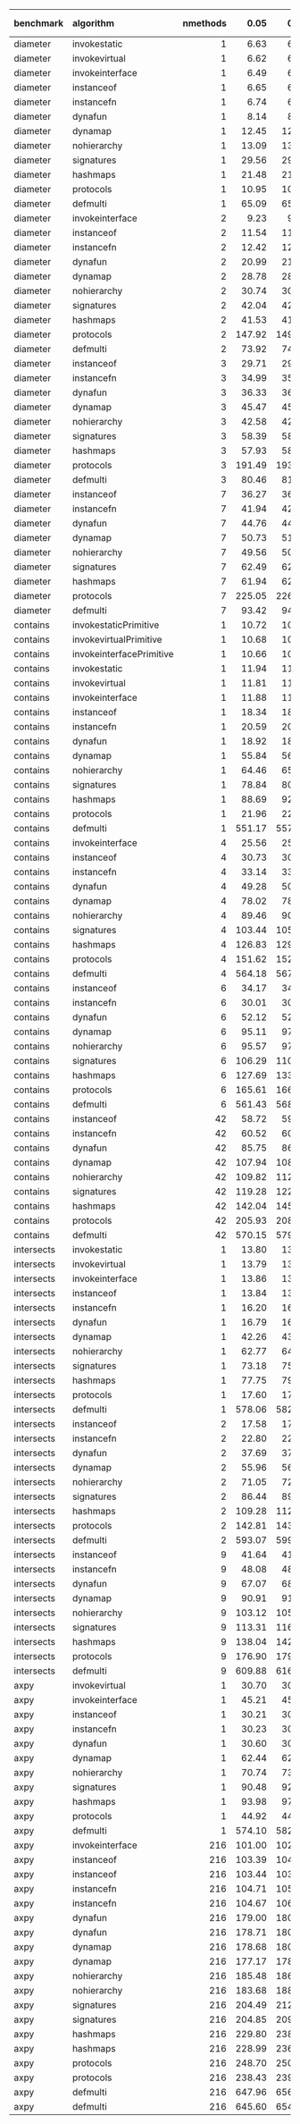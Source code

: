 |benchmark  |algorithm                | nmethods|   0.05|   0.50|   0.95|   mean| overhead 0.05| overhead 0.50| overhead 0.95| overhead mean| ns per op| overhead ns per op|
|:----------|:------------------------|--------:|------:|------:|------:|------:|-------------:|-------------:|-------------:|-------------:|---------:|------------------:|
|diameter   |invokestatic             |        1|   6.63|   6.64|   6.74|   6.71|          0.00|          0.00|          0.00|          0.00|      6.40|               0.04|
|diameter   |invokevirtual            |        1|   6.62|   6.67|   6.82|   6.68|          0.00|          0.00|          0.00|          0.00|      6.37|               0.01|
|diameter   |invokeinterface          |        1|   6.49|   6.52|   6.52|   6.51|          0.00|          0.00|          0.00|          0.00|      6.20|              -0.15|
|diameter   |instanceof               |        1|   6.65|   6.67|   6.68|   6.67|          0.00|          0.00|          0.00|          0.00|      6.36|               0.00|
|diameter   |instancefn               |        1|   6.74|   6.76|   6.77|   6.76|          0.00|          0.00|          0.00|          0.00|      6.45|               0.09|
|diameter   |dynafun                  |        1|   8.14|   8.15|   8.17|   8.15|          0.03|          0.03|          0.02|          0.02|      7.78|               1.42|
|diameter   |dynamap                  |        1|  12.45|  12.51|  12.56|  12.51|          0.10|          0.10|          0.10|          0.10|     11.93|               5.57|
|diameter   |nohierarchy              |        1|  13.09|  13.15|  13.19|  13.15|          0.11|          0.11|          0.11|          0.11|     12.54|               6.18|
|diameter   |signatures               |        1|  29.56|  29.90|  30.26|  29.91|          0.39|          0.39|          0.39|          0.39|     28.53|              22.17|
|diameter   |hashmaps                 |        1|  21.48|  21.66|  21.83|  21.68|          0.25|          0.25|          0.25|          0.25|     20.68|              14.32|
|diameter   |protocols                |        1|  10.95|  10.99|  11.03|  11.00|          0.07|          0.07|          0.07|          0.07|     10.49|               4.13|
|diameter   |defmulti                 |        1|  65.09|  65.80|  67.13|  66.10|          1.00|          1.00|          1.00|          1.00|     63.04|              56.68|
|diameter   |invokeinterface          |        2|   9.23|   9.25|   9.26|   9.25|         -0.04|         -0.04|         -0.04|         -0.04|      8.82|              -2.20|
|diameter   |instanceof               |        2|  11.54|  11.56|  11.57|  11.56|          0.00|          0.00|          0.00|          0.00|     11.02|               0.00|
|diameter   |instancefn               |        2|  12.42|  12.44|  12.49|  12.46|          0.01|          0.01|          0.01|          0.01|     11.88|               0.86|
|diameter   |dynafun                  |        2|  20.99|  21.06|  21.12|  21.06|          0.15|          0.15|          0.15|          0.15|     20.08|               9.06|
|diameter   |dynamap                  |        2|  28.78|  28.86|  28.96|  28.89|          0.28|          0.28|          0.27|          0.27|     27.55|              16.53|
|diameter   |nohierarchy              |        2|  30.74|  30.82|  31.03|  30.92|          0.31|          0.31|          0.31|          0.31|     29.49|              18.47|
|diameter   |signatures               |        2|  42.04|  42.15|  42.91|  42.59|          0.49|          0.49|          0.49|          0.49|     40.62|              29.60|
|diameter   |hashmaps                 |        2|  41.53|  41.84|  42.23|  41.91|          0.48|          0.48|          0.48|          0.48|     39.97|              28.95|
|diameter   |protocols                |        2| 147.92| 149.44| 150.27| 149.21|          2.19|          2.20|          2.18|          2.18|    142.30|             131.28|
|diameter   |defmulti                 |        2|  73.92|  74.37|  75.27|  74.62|          1.00|          1.00|          1.00|          1.00|     71.17|              60.15|
|diameter   |instanceof               |        3|  29.71|  29.80|  29.85|  29.78|          0.00|          0.00|          0.00|          0.00|     28.40|               0.00|
|diameter   |instancefn               |        3|  34.99|  35.09|  35.12|  35.06|          0.10|          0.10|          0.10|          0.10|     33.43|               5.03|
|diameter   |dynafun                  |        3|  36.33|  36.55|  36.67|  36.51|          0.13|          0.13|          0.13|          0.13|     34.82|               6.42|
|diameter   |dynamap                  |        3|  45.47|  45.79|  46.16|  45.89|          0.31|          0.31|          0.31|          0.31|     43.76|              15.36|
|diameter   |nohierarchy              |        3|  42.58|  42.71|  43.05|  42.84|          0.25|          0.25|          0.25|          0.25|     40.85|              12.45|
|diameter   |signatures               |        3|  58.39|  58.84|  59.20|  58.77|          0.57|          0.56|          0.56|          0.56|     56.05|              27.65|
|diameter   |hashmaps                 |        3|  57.93|  58.13|  58.88|  58.52|          0.56|          0.55|          0.55|          0.56|     55.81|              27.41|
|diameter   |protocols                |        3| 191.49| 193.24| 194.04| 193.06|          3.19|          3.18|          3.14|          3.17|    184.12|             155.71|
|diameter   |defmulti                 |        3|  80.46|  81.24|  82.17|  81.28|          1.00|          1.00|          1.00|          1.00|     77.51|              49.11|
|diameter   |instanceof               |        7|  36.27|  36.28|  36.46|  36.37|          0.00|          0.00|          0.00|          0.00|     34.69|               0.00|
|diameter   |instancefn               |        7|  41.94|  42.21|  42.49|  42.24|          0.10|          0.10|          0.10|          0.10|     40.28|               5.60|
|diameter   |dynafun                  |        7|  44.76|  44.91|  45.25|  44.95|          0.15|          0.15|          0.15|          0.15|     42.87|               8.18|
|diameter   |dynamap                  |        7|  50.73|  51.43|  51.60|  51.21|          0.25|          0.26|          0.26|          0.26|     48.84|              14.15|
|diameter   |nohierarchy              |        7|  49.56|  50.31|  50.51|  50.10|          0.23|          0.24|          0.24|          0.24|     47.78|              13.09|
|diameter   |signatures               |        7|  62.49|  62.83|  64.02|  63.20|          0.46|          0.46|          0.47|          0.46|     60.27|              25.58|
|diameter   |hashmaps                 |        7|  61.94|  62.50|  63.11|  62.57|          0.45|          0.45|          0.45|          0.45|     59.67|              24.99|
|diameter   |protocols                |        7| 225.05| 226.47| 229.97| 227.90|          3.30|          3.29|          3.28|          3.31|    217.34|             182.66|
|diameter   |defmulti                 |        7|  93.42|  94.05|  95.52|  94.32|          1.00|          1.00|          1.00|          1.00|     89.95|              55.27|
|contains   |invokestaticPrimitive    |        1|  10.72|  10.74|  10.75|  10.73|          0.00|          0.00|          0.00|          0.00|     10.24|               0.00|
|contains   |invokevirtualPrimitive   |        1|  10.68|  10.69|  10.70|  10.69|          0.00|          0.00|          0.00|          0.00|     10.19|               0.00|
|contains   |invokeinterfacePrimitive |        1|  10.66|  10.67|  10.68|  10.67|          0.00|          0.00|          0.00|          0.00|     10.18|               0.00|
|contains   |invokestatic             |        1|  11.94|  11.98|  11.98|  11.96|         -0.01|         -0.01|         -0.01|         -0.01|     11.41|              -6.12|
|contains   |invokevirtual            |        1|  11.81|  11.83|  11.88|  11.86|         -0.01|         -0.01|         -0.01|         -0.01|     11.32|              -6.21|
|contains   |invokeinterface          |        1|  11.88|  11.91|  11.96|  11.95|         -0.01|         -0.01|         -0.01|         -0.01|     11.39|              -6.14|
|contains   |instanceof               |        1|  18.34|  18.38|  18.43|  18.38|          0.00|          0.00|          0.00|          0.00|     17.53|               0.00|
|contains   |instancefn               |        1|  20.59|  20.68|  20.71|  20.65|          0.00|          0.00|          0.00|          0.00|     19.70|               2.17|
|contains   |dynafun                  |        1|  18.92|  18.99|  19.08|  19.01|          0.00|          0.00|          0.00|          0.00|     18.13|               0.60|
|contains   |dynamap                  |        1|  55.84|  56.10|  58.09|  56.91|          0.07|          0.07|          0.07|          0.07|     54.27|              36.74|
|contains   |nohierarchy              |        1|  64.46|  65.52|  66.43|  65.60|          0.09|          0.09|          0.09|          0.09|     62.56|              45.03|
|contains   |signatures               |        1|  78.84|  80.32|  82.04|  80.87|          0.11|          0.11|          0.12|          0.11|     77.13|              59.59|
|contains   |hashmaps                 |        1|  88.69|  92.48|  93.72|  91.15|          0.13|          0.14|          0.14|          0.13|     86.93|              69.40|
|contains   |protocols                |        1|  21.96|  22.04|  22.16|  22.06|          0.01|          0.01|          0.01|          0.01|     21.04|               3.51|
|contains   |defmulti                 |        1| 551.17| 557.50| 569.44| 562.20|          1.00|          1.00|          1.00|          1.00|    536.16|             518.63|
|contains   |invokeinterface          |        4|  25.56|  25.61|  25.67|  25.63|         -0.01|         -0.01|         -0.01|         -0.01|     24.44|              -4.95|
|contains   |instanceof               |        4|  30.73|  30.84|  30.90|  30.82|          0.00|          0.00|          0.00|          0.00|     29.40|               0.00|
|contains   |instancefn               |        4|  33.14|  33.23|  33.41|  33.29|          0.00|          0.00|          0.00|          0.00|     31.75|               2.35|
|contains   |dynafun                  |        4|  49.28|  50.05|  50.19|  49.81|          0.03|          0.04|          0.04|          0.04|     47.50|              18.10|
|contains   |dynamap                  |        4|  78.02|  78.38|  80.27|  79.36|          0.09|          0.09|          0.09|          0.09|     75.68|              46.28|
|contains   |nohierarchy              |        4|  89.46|  90.47|  93.53|  91.93|          0.11|          0.11|          0.11|          0.11|     87.67|              58.28|
|contains   |signatures               |        4| 103.44| 105.82| 108.52| 105.88|          0.14|          0.14|          0.14|          0.14|    100.97|              71.58|
|contains   |hashmaps                 |        4| 126.83| 129.12| 134.67| 130.90|          0.18|          0.18|          0.19|          0.19|    124.84|              95.44|
|contains   |protocols                |        4| 151.62| 152.45| 153.48| 152.63|          0.23|          0.23|          0.22|          0.23|    145.56|             116.17|
|contains   |defmulti                 |        4| 564.18| 567.57| 578.10| 570.89|          1.00|          1.00|          1.00|          1.00|    544.44|             515.05|
|contains   |instanceof               |        6|  34.17|  34.21|  34.43|  34.30|          0.00|          0.00|          0.00|          0.00|     32.71|               0.00|
|contains   |instancefn               |        6|  30.01|  30.18|  30.27|  30.16|         -0.01|         -0.01|         -0.01|         -0.01|     28.76|              -3.95|
|contains   |dynafun                  |        6|  52.12|  52.68|  52.95|  52.53|          0.03|          0.03|          0.03|          0.03|     50.10|              17.39|
|contains   |dynamap                  |        6|  95.11|  97.84|  99.00|  97.09|          0.12|          0.12|          0.12|          0.12|     92.59|              59.88|
|contains   |nohierarchy              |        6|  95.57|  97.91|  99.76|  97.96|          0.12|          0.12|          0.12|          0.12|     93.42|              60.71|
|contains   |signatures               |        6| 106.29| 110.28| 111.68| 109.11|          0.14|          0.14|          0.14|          0.14|    104.05|              71.34|
|contains   |hashmaps                 |        6| 127.69| 133.54| 135.25| 131.30|          0.18|          0.19|          0.19|          0.18|    125.22|              92.51|
|contains   |protocols                |        6| 165.61| 166.03| 167.61| 166.74|          0.25|          0.25|          0.25|          0.25|    159.02|             126.31|
|contains   |defmulti                 |        6| 561.43| 568.69| 575.13| 568.56|          1.00|          1.00|          1.00|          1.00|    542.23|             509.52|
|contains   |instanceof               |       42|  58.72|  59.12|  59.24|  59.01|          0.00|          0.00|          0.00|          0.00|     56.27|               0.00|
|contains   |instancefn               |       42|  60.52|  60.73|  61.05|  60.81|          0.00|          0.00|          0.00|          0.00|     57.99|               1.72|
|contains   |dynafun                  |       42|  85.75|  86.08|  86.66|  86.21|          0.05|          0.05|          0.05|          0.05|     82.22|              25.95|
|contains   |dynamap                  |       42| 107.94| 108.50| 111.54| 109.90|          0.10|          0.09|          0.10|          0.10|    104.81|              48.54|
|contains   |nohierarchy              |       42| 109.82| 112.46| 113.32| 111.94|          0.10|          0.10|          0.10|          0.10|    106.76|              50.48|
|contains   |signatures               |       42| 119.28| 122.21| 124.29| 121.78|          0.12|          0.12|          0.12|          0.12|    116.14|              59.87|
|contains   |hashmaps                 |       42| 142.04| 145.62| 150.90| 146.67|          0.16|          0.17|          0.17|          0.17|    139.88|              83.60|
|contains   |protocols                |       42| 205.93| 208.23| 209.31| 207.83|          0.29|          0.29|          0.28|          0.29|    198.20|             141.93|
|contains   |defmulti                 |       42| 570.15| 579.27| 585.92| 577.15|          1.00|          1.00|          1.00|          1.00|    550.41|             494.14|
|intersects |invokestatic             |        1|  13.80|  13.82|  13.85|  13.83|          0.00|          0.00|          0.00|          0.00|     13.19|              -0.04|
|intersects |invokevirtual            |        1|  13.79|  13.80|  13.84|  13.82|          0.00|          0.00|          0.00|          0.00|     13.18|              -0.04|
|intersects |invokeinterface          |        1|  13.86|  13.89|  13.90|  13.88|          0.00|          0.00|          0.00|          0.00|     13.24|               0.02|
|intersects |instanceof               |        1|  13.84|  13.85|  13.89|  13.86|          0.00|          0.00|          0.00|          0.00|     13.22|               0.00|
|intersects |instancefn               |        1|  16.20|  16.24|  16.26|  16.23|          0.00|          0.00|          0.00|          0.00|     15.48|               2.26|
|intersects |dynafun                  |        1|  16.79|  16.86|  16.88|  16.85|          0.01|          0.01|          0.01|          0.01|     16.07|               2.85|
|intersects |dynamap                  |        1|  42.26|  43.11|  43.67|  43.03|          0.05|          0.05|          0.05|          0.05|     41.03|              27.81|
|intersects |nohierarchy              |        1|  62.77|  64.27|  64.60|  63.82|          0.09|          0.09|          0.09|          0.09|     60.86|              47.64|
|intersects |signatures               |        1|  73.18|  75.39|  76.90|  74.85|          0.11|          0.11|          0.11|          0.11|     71.39|              58.16|
|intersects |hashmaps                 |        1|  77.75|  79.75|  80.90|  79.18|          0.11|          0.12|          0.12|          0.11|     75.51|              62.29|
|intersects |protocols                |        1|  17.60|  17.67|  17.75|  17.68|          0.01|          0.01|          0.01|          0.01|     16.86|               3.64|
|intersects |defmulti                 |        1| 578.06| 582.76| 590.00| 583.16|          1.00|          1.00|          1.00|          1.00|    556.14|             542.92|
|intersects |instanceof               |        2|  17.58|  17.60|  17.63|  17.61|          0.00|          0.00|          0.00|          0.00|     16.79|               0.00|
|intersects |instancefn               |        2|  22.80|  22.93|  22.94|  22.87|          0.01|          0.01|          0.01|          0.01|     21.81|               5.02|
|intersects |dynafun                  |        2|  37.69|  37.99|  38.18|  37.96|          0.03|          0.04|          0.04|          0.04|     36.20|              19.41|
|intersects |dynamap                  |        2|  55.96|  56.34|  56.95|  56.54|          0.07|          0.07|          0.07|          0.07|     53.92|              37.13|
|intersects |nohierarchy              |        2|  71.05|  72.15|  72.52|  71.85|          0.09|          0.09|          0.09|          0.09|     68.52|              51.73|
|intersects |signatures               |        2|  86.44|  89.33|  90.34|  88.47|          0.12|          0.12|          0.12|          0.12|     84.37|              67.58|
|intersects |hashmaps                 |        2| 109.28| 112.62| 117.80| 113.67|          0.16|          0.16|          0.17|          0.17|    108.41|              91.62|
|intersects |protocols                |        2| 142.81| 143.68| 145.05| 144.06|          0.22|          0.22|          0.22|          0.22|    137.38|             120.59|
|intersects |defmulti                 |        2| 593.07| 599.81| 603.68| 598.29|          1.00|          1.00|          1.00|          1.00|    570.57|             553.78|
|intersects |instanceof               |        9|  41.64|  41.83|  41.94|  41.78|          0.00|          0.00|          0.00|          0.00|     39.84|               0.00|
|intersects |instancefn               |        9|  48.08|  48.40|  48.87|  48.55|          0.01|          0.01|          0.01|          0.01|     46.30|               6.46|
|intersects |dynafun                  |        9|  67.07|  68.15|  69.15|  68.05|          0.04|          0.05|          0.05|          0.05|     64.90|              25.06|
|intersects |dynamap                  |        9|  90.91|  91.50|  92.70|  91.86|          0.09|          0.09|          0.09|          0.09|     87.60|              47.76|
|intersects |nohierarchy              |        9| 103.12| 105.44| 107.26| 105.10|          0.11|          0.11|          0.11|          0.11|    100.23|              60.39|
|intersects |signatures               |        9| 113.31| 116.08| 118.10| 115.75|          0.13|          0.13|          0.13|          0.13|    110.39|              70.54|
|intersects |hashmaps                 |        9| 138.04| 142.06| 144.20| 141.51|          0.17|          0.17|          0.17|          0.17|    134.96|              95.11|
|intersects |protocols                |        9| 176.90| 179.81| 179.92| 178.58|          0.24|          0.24|          0.24|          0.24|    170.31|             130.47|
|intersects |defmulti                 |        9| 609.88| 616.15| 626.67| 619.57|          1.00|          1.00|          1.00|          1.00|    590.87|             551.02|
|axpy       |invokevirtual            |        1|  30.70|  30.78|  32.52|  31.25|          0.00|          0.00|          0.00|          0.00|     29.80|               0.95|
|axpy       |invokeinterface          |        1|  45.21|  45.30|  45.60|  45.39|          0.03|          0.03|          0.03|          0.03|     43.29|              14.44|
|axpy       |instanceof               |        1|  30.21|  30.26|  30.28|  30.25|          0.00|          0.00|          0.00|          0.00|     28.85|               0.00|
|axpy       |instancefn               |        1|  30.23|  30.25|  30.32|  30.28|          0.00|          0.00|          0.00|          0.00|     28.88|               0.03|
|axpy       |dynafun                  |        1|  30.60|  30.66|  30.69|  30.64|          0.00|          0.00|          0.00|          0.00|     29.22|               0.37|
|axpy       |dynamap                  |        1|  62.44|  62.89|  64.19|  63.40|          0.06|          0.06|          0.06|          0.06|     60.46|              31.61|
|axpy       |nohierarchy              |        1|  70.74|  73.35|  74.13|  72.44|          0.07|          0.08|          0.08|          0.08|     69.09|              40.24|
|axpy       |signatures               |        1|  90.48|  92.53|  93.78|  92.17|          0.11|          0.11|          0.11|          0.11|     87.90|              59.05|
|axpy       |hashmaps                 |        1|  93.98|  97.40|  99.88|  97.31|          0.12|          0.12|          0.12|          0.12|     92.80|              63.95|
|axpy       |protocols                |        1|  44.92|  44.98|  45.12|  45.01|          0.03|          0.03|          0.03|          0.03|     42.93|              14.08|
|axpy       |defmulti                 |        1| 574.10| 582.57| 591.43| 583.22|          1.00|          1.00|          1.00|          1.00|    556.20|             527.36|
|axpy       |invokeinterface          |      216| 101.00| 102.08| 102.72| 101.89|          0.00|          0.00|          0.00|          0.00|     97.17|              -2.28|
|axpy       |instanceof               |      216| 103.39| 104.55| 105.12| 104.28|          0.00|          0.00|          0.00|          0.00|     99.45|               0.00|
|axpy       |instanceof               |      216| 103.44| 103.91| 105.69| 104.64|          0.00|          0.00|          0.00|          0.00|     99.80|               0.00|
|axpy       |instancefn               |      216| 104.71| 105.85| 106.67| 105.66|          0.00|          0.00|          0.00|          0.00|    100.77|               1.31|
|axpy       |instancefn               |      216| 104.67| 106.15| 106.46| 105.69|          0.00|          0.00|          0.00|          0.00|    100.79|               0.99|
|axpy       |dynafun                  |      216| 179.00| 180.88| 183.00| 181.03|          0.14|          0.14|          0.14|          0.14|    172.64|              73.19|
|axpy       |dynafun                  |      216| 178.71| 180.66| 181.29| 180.11|          0.14|          0.14|          0.14|          0.14|    171.76|              71.97|
|axpy       |dynamap                  |      216| 178.68| 180.77| 183.29| 181.01|          0.14|          0.14|          0.14|          0.14|    172.62|              73.17|
|axpy       |dynamap                  |      216| 177.17| 178.65| 180.70| 179.08|          0.14|          0.14|          0.14|          0.14|    170.78|              70.99|
|axpy       |nohierarchy              |      216| 185.48| 186.71| 190.22| 187.85|          0.15|          0.15|          0.15|          0.15|    179.14|              79.69|
|axpy       |nohierarchy              |      216| 183.68| 188.32| 188.11| 185.83|          0.15|          0.15|          0.15|          0.15|    177.22|              77.43|
|axpy       |signatures               |      216| 204.49| 212.22| 214.27| 210.12|          0.19|          0.20|          0.20|          0.19|    200.38|             100.93|
|axpy       |signatures               |      216| 204.85| 209.20| 211.27| 208.16|          0.19|          0.19|          0.19|          0.19|    198.52|              98.72|
|axpy       |hashmaps                 |      216| 229.80| 238.92| 258.56| 241.60|          0.23|          0.24|          0.27|          0.25|    230.41|             130.96|
|axpy       |hashmaps                 |      216| 228.99| 236.77| 237.16| 233.82|          0.23|          0.24|          0.24|          0.24|    222.99|             123.20|
|axpy       |protocols                |      216| 248.70| 250.38| 251.62| 250.05|          0.27|          0.26|          0.26|          0.26|    238.46|             139.01|
|axpy       |protocols                |      216| 238.43| 239.87| 240.95| 239.85|          0.25|          0.25|          0.24|          0.25|    228.74|             128.94|
|axpy       |defmulti                 |      216| 647.96| 656.57| 663.49| 655.69|          1.00|          1.00|          1.00|          1.00|    625.31|             525.86|
|axpy       |defmulti                 |      216| 645.60| 654.50| 661.03| 653.21|          1.00|          1.00|          1.00|          1.00|    622.95|             523.15|
